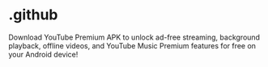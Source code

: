 # .github
Download YouTube Premium APK to unlock ad-free streaming, background playback, offline videos, and YouTube Music Premium features for free on your Android device!

